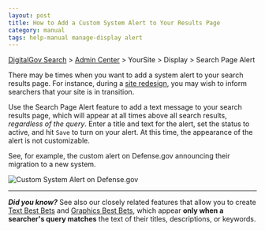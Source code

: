 ```yaml
---
layout: post
title: How to Add a Custom System Alert to Your Results Page
category: manual
tags: help-manual manage-display alert
---
```


[DigitalGov Search](/index.html) > [Admin Center](https://search.usa.gov/sites/) > YourSite > Display > Search Page Alert

There may be times when you want to add a system alert to your search results page. For instance, during a [site redesign](/blog/redesign.html), you may wish to inform searchers that your site is in transition. 

Use the Search Page Alert feature to add a text message to your search results page, which will appear at all times above all search results, *regardless of the query*. Enter a title and text for the alert, set the status to active, and hit `Save` to turn on your alert. At this time, the appearance of the alert is not customizable.

See, for example, the custom alert on Defense.gov announcing their migration to a new system.

![Custom System Alert on Defense.gov](https://9fddeb862c037f6d2190-f1564c64756a8cfee25b6b19953b1d23.ssl.cf2.rackcdn.com/system-alert.png "Custom System Alert on Defense.gov")

---

***Did you know?*** See also our closely related features that allow you to create [Text Best Bets](/manual/best-bets-text.html) and [Graphics Best Bets](/manual/best-bets-graphics.html), which appear **only when a searcher's query matches** the text of their titles, descriptions, or keywords.